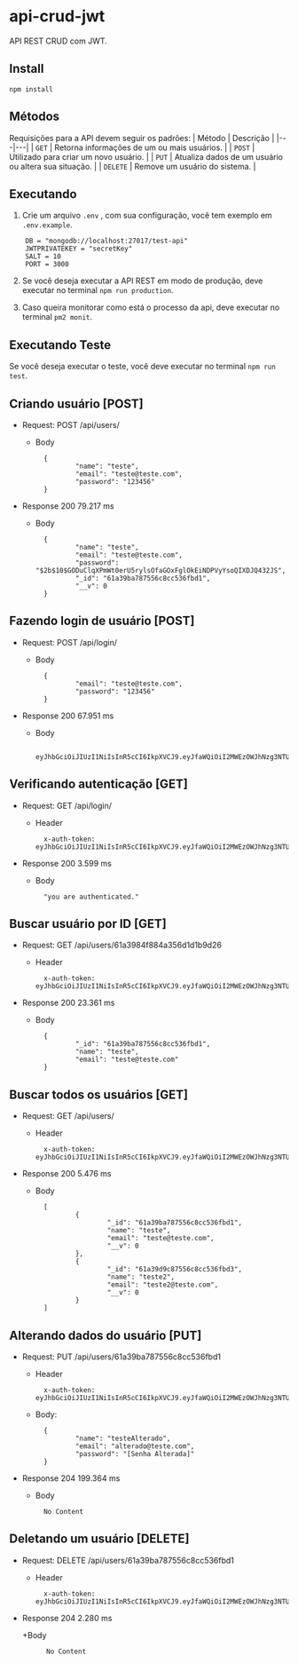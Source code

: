 # api-crud-jwt

API REST CRUD com JWT.

## Install

`npm install`

## Métodos
Requisições para a API devem seguir os padrões:
| Método | Descrição |
|---|---|
| `GET` | Retorna informações de um ou mais usuários. |
| `POST` | Utilizado para criar um novo usuário. |
| `PUT` | Atualiza dados de um usuário ou altera sua situação. |
| `DELETE` | Remove um usuário do sistema. |

## Executando

1. Crie um arquivo `.env` , com sua configuração, você tem exemplo em `.env.example`.

```.env
    DB = "mongodb://localhost:27017/test-api"
    JWTPRIVATEKEY = "secretKey"
    SALT = 10
    PORT = 3000
```

2. Se você deseja executar a API REST em modo de produção, deve executar no terminal `npm run production`.

3. Caso queira monitorar como está o processo da api, deve executar no terminal `pm2 monit`.

## Executando Teste

Se você deseja executar o teste, você deve executar no terminal `npm run test`.

## Criando usuário [POST]

+ Request: POST /api/users/

    + Body

            {
                    "name": "teste",
                    "email": "teste@teste.com",
                    "password": "123456"
            }

+ Response 200 79.217 ms

    + Body

            {
                    "name": "teste",
                    "email": "teste@teste.com",
                    "password": "$2b$10$GODuClqXPmWt0erU5rylsOfaGOxFglOkEiNDPVyYsoQIXDJQ432JS",
                    "_id": "61a39ba787556c8cc536fbd1",
                    "__v": 0
            }

## Fazendo login de usuário [POST]

+ Request: POST /api/login/

    + Body

            {
                    "email": "teste@teste.com",
                    "password": "123456"
            }

+ Response 200 67.951 ms
    + Body

            eyJhbGciOiJIUzI1NiIsInR5cCI6IkpXVCJ9.eyJfaWQiOiI2MWEzOWJhNzg3NTU2YzhjYzUzNmZiZDEiLCJpYXQiOjE2MzgxMTI2ODh9.n0BwoNhy5FMXifvTC7xrUODDM_tuHc5owc8OoKh_5D4

## Verificando autenticação [GET]

+ Request: GET /api/login/ 
    
    + Header

            x-auth-token: eyJhbGciOiJIUzI1NiIsInR5cCI6IkpXVCJ9.eyJfaWQiOiI2MWEzOWJhNzg3NTU2YzhjYzUzNmZiZDEiLCJpYXQiOjE2MzgxMTI2ODh9.n0BwoNhy5FMXifvTC7xrUODDM_tuHc5owc8OoKh_5D4

+ Response 200 3.599 ms

    + Body

            "you are authenticated."

## Buscar usuário por ID [GET]

+ Request: GET /api/users/61a3984f884a356d1d1b9d26
    
    + Header

            x-auth-token: eyJhbGciOiJIUzI1NiIsInR5cCI6IkpXVCJ9.eyJfaWQiOiI2MWEzOWJhNzg3NTU2YzhjYzUzNmZiZDEiLCJpYXQiOjE2MzgxMTI2ODh9.n0BwoNhy5FMXifvTC7xrUODDM_tuHc5owc8OoKh_5D4

+ Response 200 23.361 ms

    + Body

            {
                    "_id": "61a39ba787556c8cc536fbd1",
                    "name": "teste",
                    "email": "teste@teste.com"
            }

## Buscar todos os usuários [GET]

+ Request: GET /api/users/
  
    + Header

            x-auth-token: eyJhbGciOiJIUzI1NiIsInR5cCI6IkpXVCJ9.eyJfaWQiOiI2MWEzOWJhNzg3NTU2YzhjYzUzNmZiZDEiLCJpYXQiOjE2MzgxMTI2ODh9.n0BwoNhy5FMXifvTC7xrUODDM_tuHc5owc8OoKh_5D4

+ Response 200 5.476 ms

    + Body

            [
                    {
                            "_id": "61a39ba787556c8cc536fbd1",
                            "name": "teste",
                            "email": "teste@teste.com",
                            "__v": 0
                    },
                    {
                            "_id": "61a39d9c87556c8cc536fbd3",
                            "name": "teste2",
                            "email": "teste2@teste.com",
                            "__v": 0
                    }
            ]

## Alterando dados do usuário [PUT]

+ Request: PUT /api/users/61a39ba787556c8cc536fbd1
    
    + Header

            x-auth-token: eyJhbGciOiJIUzI1NiIsInR5cCI6IkpXVCJ9.eyJfaWQiOiI2MWEzOWJhNzg3NTU2YzhjYzUzNmZiZDEiLCJpYXQiOjE2MzgxMTI2ODh9.n0BwoNhy5FMXifvTC7xrUODDM_tuHc5owc8OoKh_5D4

    + Body:

            {
                    "name": "testeAlterado",
                    "email": "alterado@teste.com",
                    "password": "[Senha Alterada]"
            }

+ Response 204 199.364 ms

    + Body

            No Content

## Deletando um usuário [DELETE]

+ Request: DELETE /api/users/61a39ba787556c8cc536fbd1 
    
    + Header

            x-auth-token: eyJhbGciOiJIUzI1NiIsInR5cCI6IkpXVCJ9.eyJfaWQiOiI2MWEzOWJhNzg3NTU2YzhjYzUzNmZiZDEiLCJpYXQiOjE2MzgxMTI2ODh9.n0BwoNhy5FMXifvTC7xrUODDM_tuHc5owc8OoKh_5D4

+ Response 204 2.280 ms

    +Body

            No Content



